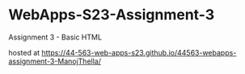 # WebApps-S23-Assignment-3
Assignment 3 - Basic HTML

hosted at <https://44-563-web-apps-s23.github.io/44563-webapps-assignment-3-ManojThella/>
